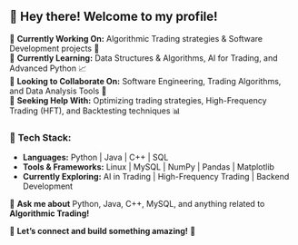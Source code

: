 ## 👋 Hey there! Welcome to my profile!  

🔹 **Currently Working On:** Algorithmic Trading strategies & Software Development projects 🚀  
🔹 **Currently Learning:** Data Structures & Algorithms, AI for Trading, and Advanced Python 📈  
🔹 **Looking to Collaborate On:** Software Engineering, Trading Algorithms, and Data Analysis Tools 🤝  
🔹 **Seeking Help With:** Optimizing trading strategies, High-Frequency Trading (HFT), and Backtesting techniques 📊  

### 🚀 **Tech Stack:**  
- **Languages:** Python | Java | C++ | SQL  
- **Tools & Frameworks:** Linux | MySQL | NumPy | Pandas | Matplotlib  
- **Currently Exploring:** AI in Trading | High-Frequency Trading | Backend Development  

💬 **Ask me about** Python, Java, C++, MySQL, and anything related to **Algorithmic Trading!**  

📢 **Let’s connect and build something amazing!** 🚀
